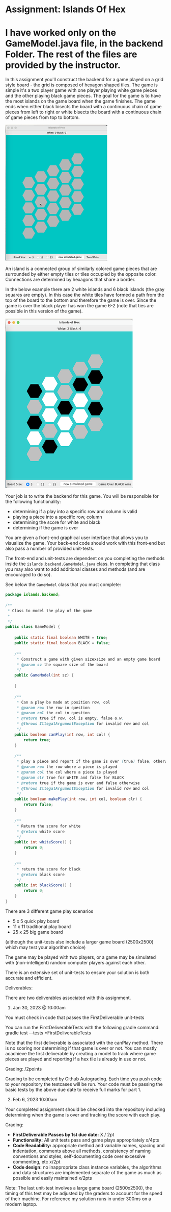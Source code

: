 # Assignment: Islands Of Hex
# I have worked only on the GameModel.java file, in the backend Folder. The rest of the files are provided by the instructor.
In this assignment you'll construct the backend for a game played on a grid style board - the grid is composed of hexagon shaped tiles. The game is simple it's a two player game with one player playing white game pieces and the other playing black game pieces. The goal for the game is to have the most islands on the game board when the game finishes. The game ends when either black bisects the board with a continuous chain of game pieces from left to right or white bisects the board with a continuous chain of game pieces from top to bottom.

![sample game play](a_res/output.gif)


An island is a connected group of similarly colored game pieces that are surrounded by either empty tiles or tiles occupied by the opposite color. Connections are determined by hexagons that share a border.

In the below example there are 2 white islands and 6 black islands (the gray squares are empty). In this case the white tiles have formed a path from the top of the board to the bottom and therefore the game is over. Since the game is over the black player has won the game 6-2 (note that ties are possible in this version of the game).

![example game board](a_res/example_board.png)

Your job is to write the backend for this game. You will be responsible for the following functionality:

- determining if a play into a specific row and column is valid
- playing a piece into a specific row, column
- determining the score for white and black
- determining if the game is over

You are given a front-end graphical user interface that allows you to visualize the game. Your back-end code should work with this front-end but also pass a number of provided unit-tests.

The front-end and unit-tests are dependent on you completing the methods inside the `islands.backend.GameModel.java` class. In completing that class you may also want to add additional classes and methods (and are encouraged to do so).

See below the `GameModel` class that you must complete:

```java
package islands.backend;

/**
 * Class to model the play of the game
 *
 */
public class GameModel {

    public static final boolean WHITE = true;
    public static final boolean BLACK = false;

    /**
     * Construct a game with given sizexsize and an empty game board
     * @param sz the square size of the board
     */
    public GameModel(int sz) {

    }

    /**
     * Can a play be made at position row, col
     * @param row the row in question
     * @param col the col in question
     * @return true if row, col is empty, false o.w.
     * @throws IllegalArgumentException for invalid row and col
     */
    public boolean canPlay(int row, int col) {
        return true;
    }

    /**
     * play a piece and report if the game is over (true) false, otherwise
     * @param row the row where a piece is played
     * @param col the col where a piece is played
     * @param clr true for WHITE and false for BLACK
     * @return true if the game is over and false otherwise
     * @throws IllegalArgumentException for invalid row and col
     */
    public boolean makePlay(int row, int col, boolean clr) {
        return false;
    }

    /**
     * Return the score for white
     * @return white score
     */
    public int whiteScore() {
        return 0;
    }

    /**
     * return the score for black
     * @return black score
     */
    public int blackScore() {
        return 0;
    }
}

```

There are 3 different game play scenarios

- 5 x 5 quick play board
- 11 x 11 traditional play board
- 25 x 25 big game board

(although the unit-tests also include a larger game board (2500x2500) which may test your algorithm choice)

The game may be played with two players, or a game may be simulated with (non-intelligent) random computer players against each other.

There is an extensive set of unit-tests to ensure your solution is both accurate and efficient.

Deliverables:

There are two deliverables associated with this assignment.


1.  Jan 30, 2023 @ 10:00am

You must check in code that passes the FirstDeliverable unit-tests

You can run the FirstDeliverableTests with the following gradle command:
gradle test --tests *FirstDeliverableTests

Note that the first deliverable is associated with the canPlay method. There is no scoring nor determining if that game is over or not. You can mostly acachieve the first deliverable by creating a model to track where game pieces are played and reporting if a hex tile is already in use or not.

Grading: /2points

Grading to be completed by Github Autograding. Each time you push code to your repository the testcases will be run. Your code must be passing the basic tests by the above due date to receive full marks for part 1.


2. Feb 6, 2023 10:00am

Your completed assignment should be checked into the repository including determining when the game is over and tracking the score with each play.

Grading:
 - **FirstDeliverable Passes by 1st due date:** X / 2pt
 - **Functionality:** All unit tests pass and game plays appropriately x/4pts
 - **Code Readability:** appropriate method and variable names, spacing and indentation, comments above all methods, consistency of naming conventions and styles, self-documenting code over excessive commenting, etc x/2pt
 - **Code design:** no inappropriate class instance variables, the algorithms and data structures are implemented separate of the game as much as possible and easily maintained x/2pts


Note: The last unit-test involves a large game board (2500x2500), the timing of this test may be adjusted by the graders to account for the speed of their machine. For reference my solution runs in under 300ms on a modern laptop.
 
